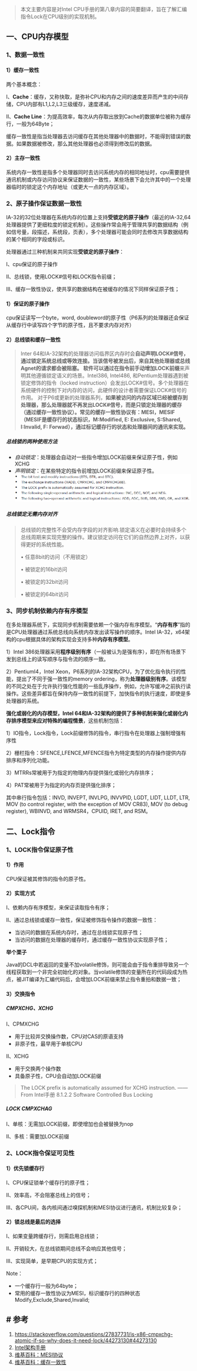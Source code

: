 <!-- date: 2020.05.01 13:51 -->

> 本文主要内容是对Intel CPU手册的第八章内容的简要翻译，旨在了解汇编指令Lock在CPU级别的实现机制。

## 一、CPU内存模型

### 1、数据一致性

#### 1）缓存一致性

两个基本概念：

I、**Cache**：缓存，又称快取，是弥补CPU和内存之间的速度差异而产生的中间存储，CPU内部有L1,L2,L3三级缓存，速度递减。

II、**Cache Line**：为提高效率，每次从内存取出放到Cache的数据单位被称为缓存行，一般为64Byte；

缓存一致性是指当处理器去访问缓存在其他处理器中的数据时，不能得到错误的数据。如果数据被修改，那么其他处理器也必须得到修改后的数据。

#### 2）主存一致性

系统内存一致性是指多个处理器同时去访问系统内存的相同地址时，cpu需要提供通讯机制或内存访问协议来保证数据的一致性，某些场景下会允许其中的一个处理器临时的锁定这个内存地址（或更大一点的内存区域）。

### 2、原子操作保证数据一致性

IA-32的32位处理器在系统内存的位置上支持**受锁定的原子操作**（最近的IA-32,64处理器提供了更细粒度的锁定机制）。这些操作常会用于管理共享的数据结构（例如信号量，段描述，系统段，页表），多个处理器可能会同时去修改共享数据结构的某个相同的字段或标识。

处理器通过三种机制来共同实现**受锁定的原子操作**：

I、cpu保证的原子操作

II、总线锁，使用LOCK#信号和LOCK指令前缀；

III、缓存一致性协议，使共享的数据结构在被缓存的情况下同样保证原子性；

#### 1）保证的原子操作

cpu保证读写一个byte，word, doubleword的原子性（P6系列的处理器还会保证从缓存行中读写四个字节的原子性，且不要求内存对齐）

#### 2）总线锁和缓存一致性

> Inter 64和IA-32架构的处理器访问临界区内存时会**自动声明LOCK#**信号，通过锁定系统总线或等效连接。当该信号被发出后，来自其他处理器或总线Agnet的请求都会被阻塞。
> 软件可以通过在指令前**手动增加LOCK前缀**来声明其他遵循锁定语义的场景。Intel386, Intel486, 和Pentium处理器遇到被锁定修饰的指令（locked instruction）会发出LOCK#信号。多个处理器在系统硬件的控制下对内存的访问，此硬件的设计者需要保证LOCK#信号的作用。
> 对于P6或更新的处理器系列，**如果被访问的内存区域已经被缓存到处理器，那么处理器就不再发出LOCK#信号，而是只锁定处理器的缓存（通过缓存一致性协议）。常见的缓存一致性协议有：MESI，MESIF（MESIF是缓存行的状态标识，M:Modified, E: Exclusive, S:Shared, I:Invalid, F: Forwad），通过标记缓存行的状态和处理器间的通讯来实现。**

##### 总线锁的两种使用方法

* *自动锁定*：处理器会自动对一些指令增加LOCK前缀来保证原子性，例如XCHG
* *声明锁定*：在某些特定的指令前增加LOCK前缀来保证原子性。
  ![可加LOCK前缀的指令](pic/1240-20210115024357094.png)

##### 总线锁定无需内存对齐

> 总线锁的完整性不会受内存字段的对齐影响.锁定语义在必要时会持续多个总线周期来实现完整的操作。建议锁定访问在它们的自然边界上对齐，以获得更好的系统性能。
> 
> • 任意8bit的访问（不用锁定）
> 
> • 被锁定的16bit访问
> 
> • 被锁定的32bit访问
> 
> • 被锁定的64bit访问

### 3、同步机制依赖内存有序模型

在多处理器系统下，实现同步机制需要依赖一个强内存有序模型。“**内存有序**”指的是CPU处理器通过系统总线向系统内存发出读写操作的顺序。Intel IA-32，x64架构的cpu根据具体的架构实现会支持多种**内存有序模型**。

1）Intel 386处理器采用**程序级别有序**（一般被认为是强有序），即在所有场景下发到总线上的读写顺序与指令流的顺序一致。

2）PentiumI4，Intel Xeon，P6系列的IA-32架构CPU，为了优化指令执行的性能，提出了不同于强一致性的memory ordering，称为**处理器级别有序**。该模型的不同之处在于允许执行强化性能的一些乱序操作，例如，允许写缓冲之前执行读操作。这些差异都旨在保持内存一致性的前提下，加快指令的执行速度，即使是多处理器的系统。

**强化或弱化的内存模型，Intel 64和IA-32架构的提供了多种机制来强化或弱化内存排序模型来应对特殊的编程情景**，这些机制包括：

1）IO指令，Lock指令，Lock前缀修饰的指令，串行指令在处理器上强制增强有序性

2）栅栏指令：SFENCE,LFENCE,MFENCE指令为特定类型的内存操作提供内存排序和序列化功能。

3）MTRRs常被用于为指定的物理内存提供强化或弱化内存排序；

4）PAT常被用于为指定的内存页提供强化排序；

其中串行指令包括：INVD, INVEPT, INVLPG, INVVPID, LGDT, LIDT, LLDT, LTR, MOV (to control register, with the exception of MOV CR83), MOV (to debug register), WBINVD, and WRMSR4，CPUID, IRET, and RSM。

## 二、Lock指令

### 1、LOCK指令保证原子性

#### 1）作用

CPU保证被其修饰的指令的原子性。

#### 2）实现方式

I、依赖内存有序模型，来保证读取指令有序；

II、通过总线锁或缓存一致性，保证被修饰指令操作的数据一致性：

* 当访问的数据在系统内存时，通过在总线锁实现原子性；
* 当访问的数据在处理器的缓存时，通过缓存一致性协议实现原子性；

**举个栗子**

Java的DCL中若返回的变量不加volatile修饰，则可能会由于指令重排导致另一个线程获取到一个非完全初始化的对象。当volatile修饰的变量所在的代码段成为热点，被JIT编译为汇编代码后，会增加LOCK前缀来禁止指令重拍和数据一致；

#### 3）交换指令

##### CMPXCHG、XCHG

I、CPMXCHG

* 用于比较并交换操作数，CPU对CAS的原语支持
* 非原子性，最早用于单核CPU

II、XCHG

* 用于交换两个操作数
* 具备原子性，CPU会自动加LOCK前缀

> The LOCK prefix is automatically assumed for XCHG instruction.
> ——From Intel手册 8.1.2.2 Software Controlled Bus Locking

##### LOCK CMPXCHAG

I、单核：无需加LOCK前缀，即使增加也会被替换为nop

II、多核：需要加LOCK前缀

### 2、LOCK指令保证可见性

#### 1）优先锁缓存行

I、CPU保证锁单个缓存行的原子性；

II、效率高，不会阻塞总线上的信号；

III、各CPU间，各内核间通过嗅探机制和MESI协议进行通讯，机制比较复杂；

#### 2）锁总线是最后的选择

I、如果变量跨缓存行，则需启用总线锁；

II、开销较大，在总线锁期间总线不会响应其他信号；

III、实现简单，是早期CPU的实现方式；

Note：

* 一个缓存行一般为64byte；
* 常用的缓存一致性协议为MESI，标识缓存行的四种状态Modify,Exclude,Shared,Invalid;

## # 参考

1. https://stackoverflow.com/questions/27837731/is-x86-cmpxchg-atomic-if-so-why-does-it-need-lock/44273130#44273130
2. [Intel架构手册](https://www.intel.com/content/dam/www/public/us/en/documents/manuals/64-ia-32-architectures-software-developer-vol-3a-part-1-manual.pdf)
3. [维基百科：MESI协议](https://zh.wikipedia.org/wiki/MESI%E5%8D%8F%E8%AE%AE)
4. [维基百科：缓存一致性](https://zh.wikipedia.org/wiki/%E5%BF%AB%E5%8F%96%E4%B8%80%E8%87%B4%E6%80%A7)